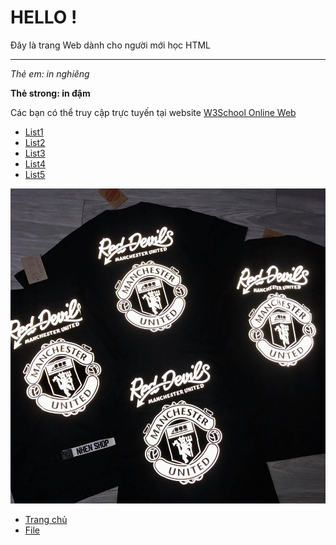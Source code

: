 # HELLO !
Đây là trang Web dành cho người mới học HTML
___
*Thẻ em: in nghiêng*

**Thẻ strong: in đậm**

Các bạn có thể truy cập trực tuyến tại website [W3School Online Web](https://www.w3schools.com)

* [List1](#)
* [List2](#)
* [List3](#)
* [List4](#)
* [List5](#)

![ảnh](images/aomu.jpg)

* [Trang chủ](#)
* [File](#)

